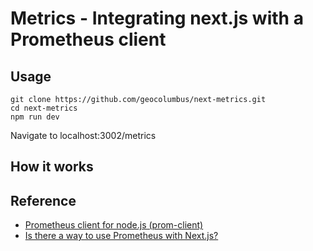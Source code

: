 # Metrics - Integrating next.js with a Prometheus client

## Usage
    
    git clone https://github.com/geocolumbus/next-metrics.git
    cd next-metrics
    npm run dev

Navigate to localhost:3002/metrics

## How it works



## Reference

* [Prometheus client for node.js (prom-client)](https://github.com/siimon/prom-client)
* [Is there a way to use Prometheus with Next.js?](https://github.com/vercel/next.js/discussions/16205)
